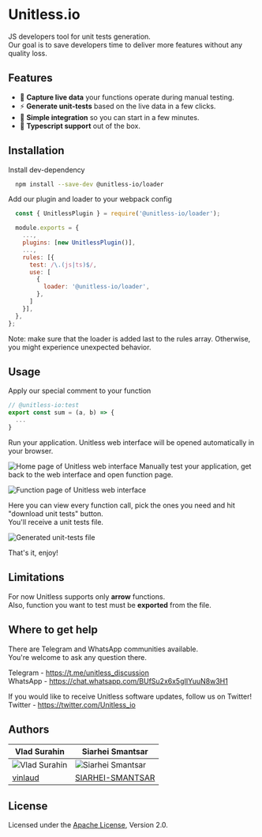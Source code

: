 
# Unitless.io

JS developers tool for unit tests generation.\
Our goal is to save developers time to deliver more features without any quality loss.


## Features

- :movie_camera: **Capture live data** your functions operate during manual testing.
- :zap: **Generate unit-tests** based on the live data in a few clicks.
- :wrench: **Simple integration** so you can start in a few minutes.
- :duck: **Typescript support** out of the box.


## Installation


Install dev-dependency
```bash
  npm install --save-dev @unitless-io/loader
```

Add our plugin and loader to your webpack config
```javascript
  const { UnitlessPlugin } = require('@unitless-io/loader');

  module.exports = {
    ...,
    plugins: [new UnitlessPlugin()],
    ...,
    rules: [{
      test: /\.(js|ts)$/,
      use: [
        {
          loader: '@unitless-io/loader',
        },
      ]
    }],
  },
};
```
Note: make sure that the loader is added last to the rules array. Otherwise, you might experience unexpected behavior.
## Usage


Apply our special comment to your function
```javascript
// @unitless-io:test
export const sum = (a, b) => {
  ...
}
```

Run your application. Unitless web interface will be opened automatically in your browser.

![Home page of Unitless web interface](https://lh3.googleusercontent.com/drive-viewer/AJc5JmR2XGMuNLAtrKgd8K41x5Drol0PlzCTvVau0jvOkuDljbfQ3rnLOIXPOguq0dokCAaRFhLNoTp3AHBoVH0Tiqgfr0FU=w1920-h961)
Manually test your application, get back to the web interface and open function page.

![Function page of Unitless web interface](https://lh3.googleusercontent.com/drive-viewer/AJc5JmQ3ARAQxIA2WHolzTk1phbUnG4OYt1maQcJGHph-iMMTQvsIc-lzU5b5Zc9U58PnpqgaRP4XYX8xD0gDbIlXU4ukgAt9g=w2560-h1440)

Here you can view every function call, pick the ones you need and hit "download unit tests" button.\
You'll receive a unit tests file.

![Generated unit-tests file](https://lh3.googleusercontent.com/drive-viewer/AJc5JmR19kLJoOZVLAMzX0fM3icDA2xe6fVan4YKeLHzJMs_4Ii2LSSNhfdzb8XWL6rbxEpQMBFqxvrHHF5taYWZeJfKhIaw=w1920-h904)

That's it, enjoy!
## Limitations

For now Unitless supports only **arrow** functions.\
Also, function you want to test must be **exported** from the file.
## Where to get help

There are Telegram and WhatsApp communities available.\
You're welcome to ask any question there.

Telegram - https://t.me/unitless_discussion \
WhatsApp - https://chat.whatsapp.com/BUfSu2x6x5gIIYuuN8w3H1

If you would like to receive Unitless software updates, follow us on Twitter!\
Twitter - https://twitter.com/Unitless_io
## Authors

|Vlad Surahin|Siarhei Smantsar|
|----|----|
|![Vlad Surahin](https://lh3.googleusercontent.com/drive-viewer/AJc5JmTzUMkbHCiUT0hj-brmCN9XSYlyZIz7ueyq_4pedQSBRs913tuzl6UbXTqbCQTp-hkHQLkSJRYaI3Swu0ZGVjFnvOzi=w1920-h961)|![Siarhei Smantsar](https://lh3.googleusercontent.com/drive-viewer/AJc5JmSgZ7ZbaYwGS2lazj7KXEuLy9seA7Z2zB4NEKmcikOQVHRbBM1gWv1Qo4RB7JB5OnUpMl3tg8hg7-cV0T0HtSJK22B4sA=w1279-h961)|
|[vinlaud](https://github.com/vinlaud)|[SIARHEI-SMANTSAR](https://github.com/SIARHEI-SMANTSAR)|

## License

Licensed under the [Apache License]((https://choosealicense.com/licenses/apache-2.0/)), Version 2.0.


